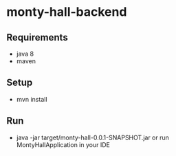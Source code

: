 # monty-hall-backend

## Requirements
* java 8
* maven

## Setup
* mvn install

## Run
* java -jar target/monty-hall-0.0.1-SNAPSHOT.jar or run MontyHallApplication in your IDE

